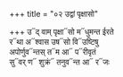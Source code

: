 +++
title = "०२ उद्वां पृक्षासो"

+++
उ᳓द् वाम् पृक्षा᳓सो म᳓धुमन्त ईरते  
र᳓था अ᳓श्वास उष᳓सो वि᳓उष्टिषु  
अपोर्णुव᳓न्तस् त᳓म आ᳓ प᳓रीवृतं  
सु᳓वर् ण᳓ शुक्रं᳓ तनुव᳓न्त आ᳓ र᳓जः